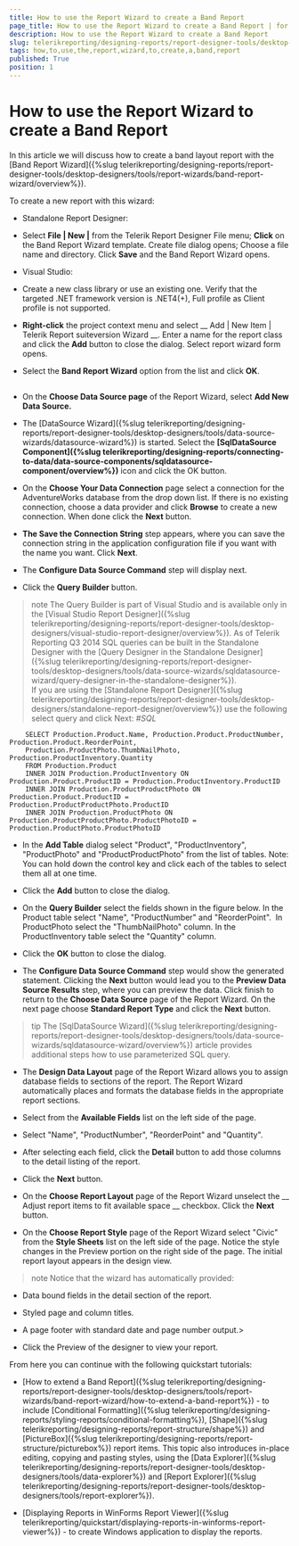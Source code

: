 ```yaml
---
title: How to use the Report Wizard to create a Band Report
page_title: How to use the Report Wizard to create a Band Report | for Telerik Reporting Documentation
description: How to use the Report Wizard to create a Band Report
slug: telerikreporting/designing-reports/report-designer-tools/desktop-designers/tools/report-wizards/band-report-wizard/how-to-use-the-report-wizard-to-create-a-band-report
tags: how,to,use,the,report,wizard,to,create,a,band,report
published: True
position: 1
---
```


# How to use the Report Wizard to create a Band Report



In this article we will discuss how to create a band layout report with the [Band Report Wizard]({%slug telerikreporting/designing-reports/report-designer-tools/desktop-designers/tools/report-wizards/band-report-wizard/overview%}).
      

To create a new report with this wizard:
      

* Standalone Report Designer:
          

* Select __File | New |__ from the Telerik Report Designer File menu;
              __Click__ on the Band Report Wizard template. Create file dialog opens;
              Choose a file name and directory. Click __Save__ and the Band Report Wizard opens.
              

* Visual Studio:
          

* Create a new class library or use an existing one.
                Verify that the targeted .NET framework version is .NET4(+), Full profile as Client profile is not supported.
              

* __Right-click__ the project context menu and select
                __
                  Add | New Item | Telerik Report suiteversion Wizard
                __.
                Enter a name for the report class and click the __Add__ button to close the dialog. Select report wizard form opens.
              

* Select the __Band Report Wizard__ option from the list and click __OK__.
              

## 

* On the __Choose Data Source page__ of the
              Report Wizard, select __Add New Data Source.__

* The [DataSource Wizard]({%slug telerikreporting/designing-reports/report-designer-tools/desktop-designers/tools/data-source-wizards/datasource-wizard%}) is started. Select the __[SqlDataSource Component]({%slug telerikreporting/designing-reports/connecting-to-data/data-source-components/sqldatasource-component/overview%})__
              icon and click the OK button.
            

* On the __Choose Your Data Connection__ page
              select a connection for the AdventureWorks database from the drop
              down list. If there is no existing connection, choose a data provider and click
              __Browse__ to create a new connection.
              When done click the __Next__ button.
            

* __The Save the Connection String__ step
              appears, where you can save the connection string in the application
              configuration file if you want with the name you want. Click __Next__.
            

* The __Configure Data Source Command__
              step will display next.
            

* Click the __Query Builder__ button.
                

>note The Query Builder is part of Visual Studio and is available only in the [Visual Studio Report Designer]({%slug telerikreporting/designing-reports/report-designer-tools/desktop-designers/visual-studio-report-designer/overview%}). As of Telerik Reporting Q3 2014 SQL queries can be built in the Standalone Designer with the [Query Designer in the Standalone Designer]({%slug telerikreporting/designing-reports/report-designer-tools/desktop-designers/tools/data-source-wizards/sqldatasource-wizard/query-designer-in-the-standalone-designer%}).                  
If you are using the [Standalone Report Designer]({%slug telerikreporting/designing-reports/report-designer-tools/desktop-designers/standalone-report-designer/overview%}) use the following select query and click Next:
                #_SQL_

	
        SELECT Production.Product.Name, Production.Product.ProductNumber, Production.Product.ReorderPoint,
        Production.ProductPhoto.ThumbNailPhoto, Production.ProductInventory.Quantity
        FROM Production.Product
        INNER JOIN Production.ProductInventory ON Production.Product.ProductID = Production.ProductInventory.ProductID
        INNER JOIN Production.ProductProductPhoto ON Production.Product.ProductID = Production.ProductProductPhoto.ProductID
        INNER JOIN Production.ProductPhoto ON Production.ProductProductPhoto.ProductPhotoID = Production.ProductPhoto.ProductPhotoID




* In the __Add Table__ dialog select
                  "Product", "ProductInventory", "ProductPhoto" and "ProductProductPhoto"
                  from the list of tables. Note: You can hold down the control key
                  and click each of the tables to select them all at one time.
                

* Click the __Add__ button to close
                  the dialog.
                

* On the __Query Builder__ select
                  the fields shown in the figure below. In the Product
                  table select "Name", "ProductNumber" and "ReorderPoint". 
                  In ProductPhoto select the "ThumbNailPhoto" column.
                  In the ProductInventory table select the "Quantity"
                  column.
                

* Click the __OK__ button to
                  close the dialog.
                

* The __Configure Data Source Command__
                  step would show the generated statement. Clicking the
                  __Next__ button would lead you to
                  the __Preview Data Source Results__
                  step, where you can preview the data. Click finish to return
                  to the __Choose Data Source__ page
                  of the Report Wizard. On the next page choose
                  __Standard Report Type__ and click the
                  __Next__ button.
                

>tip The [SqlDataSource Wizard]({%slug telerikreporting/designing-reports/report-designer-tools/desktop-designers/tools/data-source-wizards/sqldatasource-wizard/overview%}) article provides additional steps how to use parameterized SQL query.                  


* The __Design Data Layout__ page
              of the Report Wizard allows you to assign database fields
              to sections of the report. The Report Wizard automatically
              places and formats the database fields in the appropriate
              report sections.
            

* Select from the __Available Fields__
                  list on the left side of the page.
                

* Select "Name", "ProductNumber", "ReorderPoint"
                  and "Quantity".
                

* After selecting each field, click the
                  __Detail__ button to add those
                  columns to the detail listing of the report.
                

* Click the __Next__ button.
                

* On the __Choose Report Layout__
              page of the Report Wizard unselect the __
                Adjust
                report items to fit available space
              __ checkbox.
              Click the __Next__ button.
            

* On the __Choose Report Style__
              page of the Report Wizard select "Civic" from the
              __Style Sheets__ list on the left
              side of the page. Notice the style changes in the Preview
              portion on the right side of the page.
            The initial report layout appears in the design view. 

>note Notice that the wizard has automatically provided:
* Data bound fields in the detail section of the report.
* Styled page and column titles.
* A page footer with standard date and page number output.>


* Click the Preview of the designer to view your report.
            

From here you can continue with the following quickstart tutorials:

* [How to extend a Band Report]({%slug telerikreporting/designing-reports/report-designer-tools/desktop-designers/tools/report-wizards/band-report-wizard/how-to-extend-a-band-report%}) -
              to include [Conditional Formatting]({%slug telerikreporting/designing-reports/styling-reports/conditional-formatting%}), [Shape]({%slug telerikreporting/designing-reports/report-structure/shape%}) and [PictureBox]({%slug telerikreporting/designing-reports/report-structure/picturebox%}) report items.
              This topic also introduces in-place editing, copying
              and pasting styles, using the [Data Explorer]({%slug telerikreporting/designing-reports/report-designer-tools/desktop-designers/tools/data-explorer%}) and [Report Explorer]({%slug telerikreporting/designing-reports/report-designer-tools/desktop-designers/tools/report-explorer%}).
            

* [Displaying Reports in WinForms Report Viewer]({%slug telerikreporting/quickstart/displaying-reports-in-winforms-report-viewer%}) - to create
              Windows application to display the reports.
            
